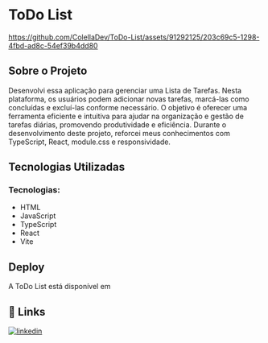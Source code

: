 # ToDo List


https://github.com/ColellaDev/ToDo-List/assets/91292125/203c69c5-1298-4fbd-ad8c-54ef39b4dd80


## Sobre o Projeto

Desenvolvi essa aplicação para gerenciar uma Lista de Tarefas. Nesta plataforma, os usuários podem adicionar novas tarefas, marcá-las como concluídas e excluí-las conforme necessário. O objetivo é oferecer uma ferramenta eficiente e intuitiva para ajudar na organização e gestão de tarefas diárias, promovendo produtividade e eficiência. 
Durante o desenvolvimento deste projeto, reforcei meus conhecimentos com TypeScript, React, module.css e responsividade. 

## Tecnologias Utilizadas

### Tecnologias:
- HTML
- JavaScript
- TypeScript
- React
- Vite

## Deploy

A ToDo List está disponível em 

## 🔗 Links
[![linkedin](https://img.shields.io/badge/linkedin-0A66C2?style=for-the-badge&logo=linkedin&logoColor=white)](https://www.linkedin.com/in/marcos-colella-esteves-952a3866/)
